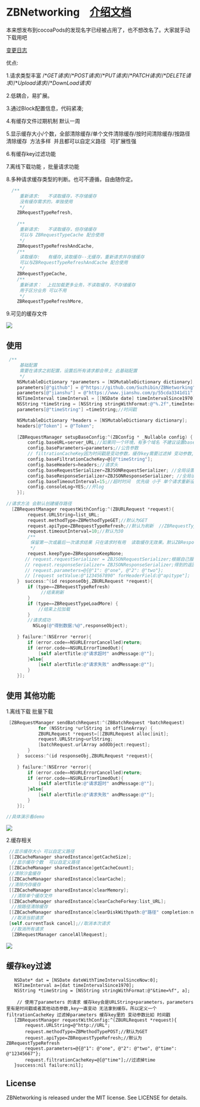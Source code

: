 # ZBNetworking    [介绍文档](http://www.jianshu.com/p/55cda3341d11)
 
 本来想发布到cocoaPods的发现名字已经被占用了，也不想改名了。大家就手动下载用吧

[变更日志](https://github.com/Suzhibin/ZBNetworking/blob/master/CHANGELOG)
 
优点:

1.请求类型丰富 /**GET请求*//**POST请求*//**PUT请求*//**PATCH请求*//**DELETE请求*//**Upload请求*//**DownLoad请求*/

2.低耦合，易扩展。

3.通过Block配置信息，代码紧凑;

4.有缓存文件过期机制 默认一周

5.显示缓存大小/个数，全部清除缓存/单个文件清除缓存/按时间清除缓存/按路径清除缓存  方法多样  并且都可以自定义路径   可扩展性强

6.有缓存key过滤功能

7.离线下载功能 ，批量请求功能

8.多种请求缓存类型的判断。也可不遵循，自由随你定。

```objective-c
  /**
     重新请求:   不读取缓存，不存储缓存
     没有缓存需求的，单独使用
     */
    ZBRequestTypeRefresh,
    
    /**
     重新请求:   不读取缓存，但存储缓存
     可以与 ZBRequestTypeCache 配合使用
     */
    ZBRequestTypeRefreshAndCache,
    /**
     读取缓存:   有缓存,读取缓存--无缓存，重新请求并存储缓存
     可以与ZBRequestTypeRefreshAndCache 配合使用
     */
    ZBRequestTypeCache,
    /**
     重新请求：  上拉加载更多业务，不读取缓存，不存储缓存
     用于区分业务 可以不用
     */
    ZBRequestTypeRefreshMore,
```
9.可见的缓存文件

![](http://a3.qpic.cn/psb?/V12I5WUv0Ual5v/uls*nG1YySR.EpyYI8*lFu9kW.lwzjgW.cnPbGMUBG8!/b/dPgAAAAAAAAA&bo=aAHwAAAAAAACDLE!&rf=viewer_4)

## 使用 
```objective-c
 /**
     基础配置
     需要在请求之前配置，设置后所有请求都会带上 此基础配置
     */
    NSMutableDictionary *parameters = [NSMutableDictionary dictionary];
    parameters[@"github"] = @"https://github.com/Suzhibin/ZBNetworking";
    parameters[@"jianshu"] = @"https://www.jianshu.com/p/55cda3341d11";
    NSTimeInterval timeInterval = [[NSDate date] timeIntervalSince1970];
    NSString *timeString = [NSString stringWithFormat:@"%.2f",timeInterval];
    parameters[@"timeString"] =timeString;//时间戳

    NSMutableDictionary *headers = [NSMutableDictionary dictionary];
    headers[@"Token"] = @"Token";
    
    [ZBRequestManager setupBaseConfig:^(ZBConfig * _Nullable config) {
        config.baseURL=server_URL;//如果同一个环境，有多个域名 不建议设置baseURL
        config.baseParameters=parameters;//公告参数
        // filtrationCacheKey因为时间戳是变动参数，缓存key需要过滤掉 变动参数,如果 不使用缓存功能 或者 没有变动参数 则不需要设置。
        config.baseFiltrationCacheKey=@[@"timeString"];
        config.baseHeaders=headers;//请求头
        config.baseRequestSerializer=ZBJSONRequestSerializer; //全局设置 请求格式 默认JSON
        config.baseResponseSerializer=ZBJSONResponseSerializer; //全局设置 响应格式 默认JSON
        config.baseTimeoutInterval=15;//超时时间  优先级 小于 单个请求重新设置
        config.consoleLog=YES;//开log
    }];
    
//请求方法 会默认创建缓存路径    
  [ZBRequestManager requestWithConfig:^(ZBURLRequest *request){
        request.URLString=list_URL;
        request.methodType=ZBMethodTypeGET;//默认为GET
        request.apiType=ZBRequestTypeRefresh;//默认为刷新  //ZBRequestTypeCache为使用缓存
        request.timeoutInterval=10;//默认为30
        /**
         保留第一次或最后一次请求结果 只在请求时有用  读取缓存无效果。默认ZBResponseKeepNone
         */
        request.keepType=ZBResponseKeepNone;
       // request.requestSerializer = ZBJSONRequestSerializer;根据自己服务器的要求调整上传参数的格式
       // request.responseSerializer= ZBJSONResponseSerializer;得到的返回数据 格式  默认为json  
       // request.parameters=@{@"1": @"one", @"2": @"two"};
       // [request setValue:@"1234567890" forHeaderField:@"apitype"];
    }  success:^(id responseObj,ZBURLRequest *request){
        if (type==ZBRequestTypeRefresh) 
             //结束刷新
        }
        if (type==ZBRequestTypeLoadMore) {
            //结束上拉加载
        }
        //请求成功
          NSLog(@"得到数据:%@",responseObject);
      
    } failure:^(NSError *error){
        if (error.code==NSURLErrorCancelled)return;
        if (error.code==NSURLErrorTimedOut){
            [self alertTitle:@"请求超时" andMessage:@""];
        }else{
            [self alertTitle:@"请求失败" andMessage:@""];
        }
    }];

```

## 使用 其他功能
1.离线下载 批量下载


```objective-c
 [ZBRequestManager sendBatchRequest:^(ZBBatchRequest *batchRequest)
            for (NSString *urlString in offlineArray) {
            ZBURLRequest *request=[[ZBURLRequest alloc]init];
            request.URLString=urlString;
            [batchRequest.urlArray addObject:request];
        }
    }  success:^(id responseObj,ZBURLRequest *request){
      
    } failure:^(NSError *error){
        if (error.code==NSURLErrorCancelled)return;
        if (error.code==NSURLErrorTimedOut){
            [self alertTitle:@"请求超时" andMessage:@""];
        }else{
            [self alertTitle:@"请求失败" andMessage:@""];
        }
    }];

//具体演示看demo
```
![](http://a3.qpic.cn/psb?/V12I5WUv0Ual5v/cY8K3L2*GJ9RO3i*z1If9XTmzas0cylmafMXWqdFe4o!/b/dK0AAAAAAAAA&bo=aAHwAAAAAAACLJE!&rf=viewer_4)


2.缓存相关
```objective-c
 //显示缓存大小 可以自定义路径
 [[ZBCacheManager sharedInstance]getCacheSize];
  //显示缓存个数  可以自定义路径
 [[ZBCacheManager sharedInstance]getCacheCount];
 //清除沙盒缓存
 [[ZBCacheManager sharedInstance]clearCache];
 //清除内存缓存
 [[ZBCacheManager sharedInstance]clearMemory];
  //清除单个缓存文件
 [[ZBCacheManager sharedInstance]clearCacheForkey:list_URL];
  //按路径清除缓存
 [[ZBCacheManager sharedInstance]clearDiskWithpath:@"路径" completion:nil];
  //取消当前请求
 [self.currentTask cancel];//取消本次请求
  //取消所有请求
  [ZBRequestManager cancelAllRequest];
 ```

![](https://upload-images.jianshu.io/upload_images/1830250-3636c0621ebb6fa1.png?imageMogr2/auto-orient/strip%7CimageView2/2/w/621)

## 缓存key过滤
 ```
    NSDate* dat = [NSDate dateWithTimeIntervalSinceNow:0];
    NSTimeInterval a=[dat timeIntervalSince1970];
    NSString *timeString = [NSString stringWithFormat:@"&time=%f", a];
    
     // 使用了parameters 的请求 缓存key会是URLString+parameters，parameters里有是时间戳或者其他动态参数,key一直变动 无法拿到缓存。所以定义一个 filtrationCacheKey 过滤掉parameters 缓存key里的 变动参数比如 时间戳
    [ZBRequestManager requestWithConfig:^(ZBURLRequest *request){
        request.URLString=@"http://URL";
        request.methodType=ZBMethodTypePOST;//默认为GET
        request.apiType=ZBRequestTypeRefresh;//默认为ZBRequestTypeRefresh
        request.parameters=@{@"1": @"one", @"2": @"two", @"time": @"12345667"};
        request.filtrationCacheKey=@[@"time"];//过滤掉time
    }success:nil failure:nil];
  ```


## License

ZBNetworking is released under the MIT license. See LICENSE for details.
